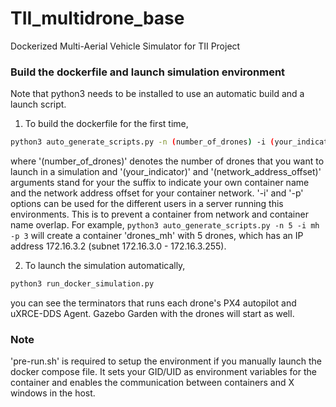 # TII_multidrone_base
Dockerized Multi-Aerial Vehicle Simulator for TII Project

### Build the dockerfile and launch simulation environment
Note that python3 needs to be installed to use an automatic build and a launch script.

1. To build the dockerfile for the first time, 

```bash
python3 auto_generate_scripts.py -n (number_of_drones) -i (your_indicator) -p (network_address_offset)
```

where '(number_of_drones)' denotes the number of drones that you want to launch in a simulation and '(your_indicator)' and '(network_address_offset)' arguments stand for your the suffix to indicate your own container name and the network address offset for your container network. '-i' and '-p' options can be used for the different users in a server running this environments. This is to prevent a container from network and container name overlap. For example, ```python3 auto_generate_scripts.py -n 5 -i mh -p 3``` will create a container 'drones_mh' with 5 drones, which has an IP address 172.16.3.2 (subnet 172.16.3.0 - 172.16.3.255).

2. To launch the simulation automatically,

```bash
python3 run_docker_simulation.py
```
you can see the terminators that runs each drone's PX4 autopilot and uXRCE-DDS Agent. Gazebo Garden with the drones will start as well.

### Note
'pre-run.sh' is required to setup the environment if you manually launch the docker compose file. It sets your GID/UID as environment variables for the container and enables the communication between containers and X windows in the host.